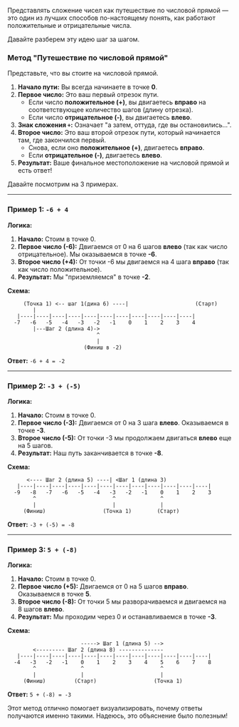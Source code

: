 Представлять сложение чисел как путешествие по числовой прямой — это один из лучших способов по-настоящему понять, как работают положительные и отрицательные числа.

Давайте разберем эту идею шаг за шагом.

### Метод "Путешествие по числовой прямой"

Представьте, что вы стоите на числовой прямой.

1. **Начало пути:** Вы всегда начинаете в точке **0**.
2. **Первое число:** Это ваш первый отрезок пути.
    - Если число **положительное (+)**, вы двигаетесь **вправо** на соответствующее количество шагов (длину отрезка).
    - Если число **отрицательное (-)**, вы двигаетесь **влево**.
3. **Знак сложения `+`:** Означает "а затем, оттуда, где вы остановились...".
4. **Второе число:** Это ваш второй отрезок пути, который начинается там, где закончился первый.
    - Снова, если оно **положительное (+)**, двигаетесь **вправо**.
    - Если **отрицательное (-)**, двигаетесь **влево**.
5. **Результат:** Ваше финальное местоположение на числовой прямой и есть ответ\!

Давайте посмотрим на 3 примерах.

---

### Пример 1: `-6 + 4`

**Логика:**

1. **Начало:** Стоим в точке 0.
2. **Первое число (-6):** Двигаемся от 0 на 6 шагов **влево** (так как число отрицательное). Мы оказываемся в точке **-6**.
3. **Второе число (+4):** От точки -6 мы двигаемся на 4 шага **вправо** (так как число положительное).
4. **Результат:** Мы "приземляемся" в точке **-2**.

**Схема:**

```
     (Точка 1) <-- шаг 1(дина 6) ----|                     (Старт)
        |
   |----|----|----|----|----|----|----|----|----|----|----|
  -7   -6   -5   -4   -3   -2   -1    0    1    2    3    4
        |---Шаг 2 (длина 4)->
                            ^
                            |
                        (Финиш в -2)

```

**Ответ:** `-6 + 4 = -2`

---

### Пример 2: `-3 + (-5)`

**Логика:**

1. **Начало:** Стоим в точке 0.
2. **Первое число (-3):** Двигаемся от 0 на 3 шага **влево**. Оказываемся в точке **-3**.
3. **Второе число (-5):** От точки -3 мы продолжаем двигаться **влево** еще на 5 шагов.
4. **Результат:** Наш путь заканчивается в точке **-8**.

**Схема:**

```
      <---- Шаг 2 (длина 5) ----| <Шаг 1 (длина 3)
   |----|----|----|----|----|----|----|----|----|----|----|----|
  -9   -8   -7   -6   -5   -4   -3   -2   -1    0    1    2    3
        ^                        ^              ^
        |                        |              |
     (Финиш)                  (Точка 1)        (Старт)

```

**Ответ:** `-3 + (-5) = -8`

---

### Пример 3: `5 + (-8)`

**Логика:**

1. **Начало:** Стоим в точке 0.
2. **Первое число (+5):** Двигаемся от 0 на 5 шагов **вправо**. Оказываемся в точке **5**.
3. **Второе число (-8):** От точки 5 мы разворачиваемся и двигаемся на 8 шагов **влево**.
4. **Результат:** Мы проходим через 0 и останавливаемся в точке **-3**.

**Схема:**

```
                       -----> Шаг 1 (длина 5) -->
        <--------- Шаг 2 (длина 8) --------------
   |----|----|----|----|----|----|----|----|----|----|----|----|
  -4   -3   -2   -1    0    1    2    3    4    5    6    7    8
        ^              ^                        ^
        |              |                        |
     (Финиш)         (Старт)                  (Точка 1)

```

**Ответ:** `5 + (-8) = -3`

Этот метод отлично помогает визуализировать, почему ответы получаются именно такими. Надеюсь, это объяснение было полезным\!
